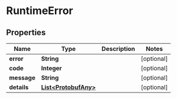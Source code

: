 

# RuntimeError


## Properties

| Name | Type | Description | Notes |
|------------ | ------------- | ------------- | -------------|
|**error** | **String** |  |  [optional] |
|**code** | **Integer** |  |  [optional] |
|**message** | **String** |  |  [optional] |
|**details** | [**List&lt;ProtobufAny&gt;**](ProtobufAny.md) |  |  [optional] |



